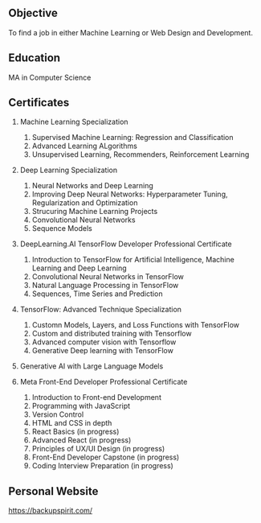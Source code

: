 ## Objective
To find a job in either Machine Learning or Web Design and Development.

## Education
MA in Computer Science

## Certificates
1. Machine Learning Specialization
    1. Supervised Machine Learning: Regression and Classification
    2. Advanced Learning ALgorithms
    3. Unsupervised Learning, Recommenders, Reinforcement Learning
       
2. Deep Learning Specialization
    1. Neural Networks and Deep Learning
    2. Improving Deep Neural Networks: Hyperparameter Tuning, Regularization and Optimization
    3. Strucuring Machine Learning Projects
    4. Convolutional Neural Networks
    5. Sequence Models
    
3. DeepLearning.AI TensorFlow Developer Professional Certificate
    1. Introduction to TensorFlow for Artificial Intelligence, Machine Learning and Deep Learning
    2. Convolutional Neural Networks in TensorFlow
    3. Natural Language Processing in TensorFlow
    4. Sequences, Time Series and Prediction
    
4. TensorFlow: Advanced Technique Specialization
    1. Customn Models, Layers, and Loss Functions with TensorFlow
    2. Custom and distributed training with Tensorflow
    3. Advanced computer vision with Tensorflow
    4. Generative Deep learning with TensorFlow

5. Generative AI with Large Language Models
       
6. Meta Front-End Developer Professional Certificate
    1. Introduction to Front-end Development
    2. Programming with JavaScript
    3. Version Control
    4. HTML and CSS in depth
    5. React Basics (in progress)
    6. Advanced React (in progress)
    7. Principles of UX/UI Design (in progress)
    8. Front-End Developer Capstone (in progress)
    9. Coding Interview Preparation (in progress)

  ## Personal Website
  https://backupspirit.com/
